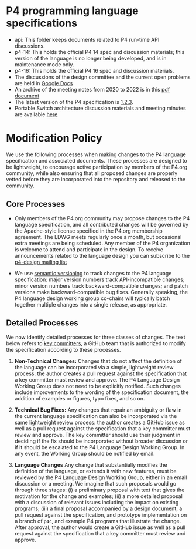 # P4 programming language specifications

- api: This folder keeps documents related to P4 run-time API discussions.
- p4-14: This holds the official P4 14 spec and discussion materials; this version of the language
  is no longer being developed, and is in maintenance mode only.
- p4-16: This holds the official P4 16 spec and discussion materials.
- The discussions of the design committee and the current open problems are held in [Google Docs](https://docs.google.com/document/d/1XSgdXeG1UuF1FM_XAqxDrHeN4dHZWBnJPKVS6SnGNwM/edit)
- An archive of the meeting notes from 2020 to 2022 is in this [pdf document](p4-16/spec/docs/P4-LDWG-Old-Notes.pdf)
- The latest version of the P4 specification is [1.2.3](https://p4.org/wp-content/uploads/2022/07/P4-16-spec.html).
- Portable Switch architecture discussion materials and meeting minutes are available [here](https://github.com/p4lang/p4-spec/wiki/PSA)

# Modification Policy

We use the following processes when making changes to the P4 language specification and associated documents. These processes are designed to be lightweight, to encourage active participation by members of the P4.org community, while also ensuring that all proposed changes are properly vetted before they are incorporated into the repository and released to the community.

## Core Processes

* Only members of the P4.org community may propose changes to the P4 language specification, and all contributed changes will be governed by the Apache-style license specified in the P4.org membership agreement.  The LDWG meets regularly once a month, but occasional extra meetings are being scheduled. Any member of the P4 organization is welcome to attend and participate in the design.  To receive announcements related to the language design you can subscribe to the [p4-design mailing list](https://groups.google.com/a/lists.p4.org/g/p4-design)

* We use [semantic versioning](http://semver.org/) to track changes to the P4 language specification: major version numbers track API-incompatible changes; minor version numbers track backward-compatible changes; and patch versions make backward-compatible bug fixes. Generally speaking, the P4 language design working group co-chairs will typically batch together multiple changes into a single release, as appropriate.

## Detailed Processes

We now identify detailed processes for three classes of changes. The text below refers to [key committers](https://github.com/orgs/p4lang/teams/p4lang-key-committers), a GitHub team that is authorized to modify the specification according to these processes.

1. **Non-Technical Changes:** Changes that do not affect the definition of the language can be incorporated via a simple, lightweight review process: the author creates a pull request against the specification that a key committer must review and approve. The P4 Language Design Working Group does not need to be explicitly notified. Such changes include improvements to the wording of the specification document, the addition of examples or figures, typo fixes, and so on.

2. **Technical Bug Fixes:** Any changes that repair an ambiguity or flaw in the current language specification can also be incorporated via the same lightweight review process: the author creates a GitHub issue as well as a pull request against the specification that a key committer must review and approve. The key committer should use their judgment in deciding if the fix should be incorporated without broader discussion or if it should be escalated to the P4 Language Design Working Group. In any event, the Working Group should be notified by email.

3. **Language Changes** Any change that substantially modifies the definition of the language, or extends it with new features, must be reviewed by the P4 Language Design Working Group, either in an email discussion or a meeting. We imagine that such proposals would go through three stages: (i) a preliminary proposal with text that gives the motivation for the change and examples; (ii) a more detailed proposal with a discussion of relevant issues including the impact on existing programs; (iii) a final proposal accompanied by a design document, a pull request against the specification, and prototype implementation on a branch of `p4c`, and example P4 programs that illustrate the change. After approval, the author would create a GitHub issue as well as a pull request against the specification that a key committer must review and approve.
